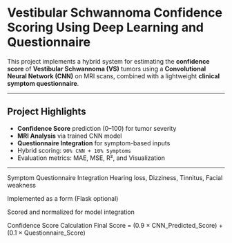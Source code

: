 #  Vestibular Schwannoma Confidence Scoring Using Deep Learning and Questionnaire

This project implements a hybrid system for estimating the **confidence score** of **Vestibular Schwannoma (VS)** tumors using a **Convolutional Neural Network (CNN)** on MRI scans, combined with a lightweight **clinical symptom questionnaire**.

---

## Project Highlights

-  **Confidence Score** prediction (0–100) for tumor severity
-  **MRI Analysis** via trained CNN model
-  **Questionnaire Integration** for symptom-based inputs
-  Hybrid scoring: `90% CNN + 10% Symptoms`
-  Evaluation metrics: MAE, MSE, R², and Visualization

---

Symptom Questionnaire Integration
Hearing loss, Dizziness, Tinnitus, Facial weakness

Implemented as a form (Flask optional)

Scored and normalized for model integration

Confidence Score Calculation
Final Score = (0.9 × CNN_Predicted_Score) + (0.1 × Questionnaire_Score)

